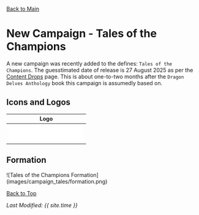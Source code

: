 [Back to Main](index.md)

# New Campaign - Tales of the Champions

A new campaign was recently added to the defines: `Tales of the Champions`. The guesstimated date of release is 27 August 2025 as per the [Content Drops](contentdrops.md) page. This is about one-to-two months after the `Dragon Delves Anthology` book this campaign is assumedly based on.

<!--
# Reduced Gold

The campaign formation currently has the exact same reduced gold effect that Fortune's Wheel has. It's even using the exact same values for `gold_reduction_ratio` and `gold_reduction_per_area` that FW does.
-->

## Icons and Logos

| Logo |
|---|
| ![Tales of the Champions Campaign Logo](images/campaign_tales/logo.png) |

## Formation

<span class="formationBorder">
![Tales of the Champions Formation](images/campaign_tales/formation.png)
</span>

<!--
## Map

![Tales of the Champions Map](images/campaign_tales/map.png)
-->

[Back to Top](#top)

*Last Modified: {{ site.time }}*